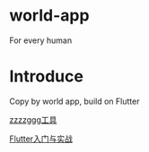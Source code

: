 # world-app
For every human

# Introduce
Copy by world app, build on Flutter


[zzzzggg工具](https://github.com/justjavac/node-auto-green)

[Flutter入门与实战](https://juejin.cn/post/6962386416835756068?searchId=202403221012090D2CE12152D096BFC64A)
